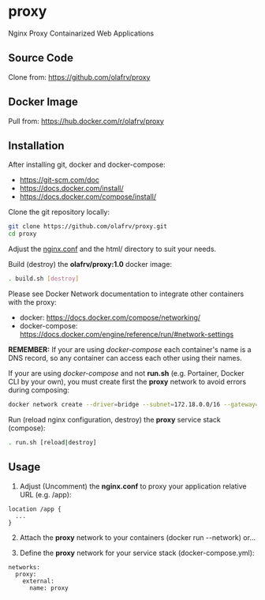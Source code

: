 # proxy
Nginx Proxy Containarized Web Applications

## Source Code

Clone from: https://github.com/olafrv/proxy

## Docker Image

Pull from: https://hub.docker.com/r/olafrv/proxy

## Installation

After installing git, docker and docker-compose:

* https://git-scm.com/doc
* https://docs.docker.com/install/
* https://docs.docker.com/compose/install/

Clone the git repository locally:

```bash
git clone https://github.com/olafrv/proxy.git
cd proxy
```
Adjust the [nginx.conf](https://docs.docker.com/samples/library/nginx/) 
and the html/ directory to suit your needs.

Build (destroy) the **olafrv/proxy:1.0** docker image:

```bash
. build.sh [destroy]
```

Please see Docker Network documentation to integrate other containers with the proxy:

* docker: https://docs.docker.com/compose/networking/
* docker-compose: https://docs.docker.com/engine/reference/run/#network-settings


**REMEMBER:** If your are using *docker-compose* each container's name is a DNS record, 
so any container can access each other using their names.

If your are using *docker-compose* and not **run.sh** (e.g. Portainer, Docker CLI by your own),
you must create first the **proxy** network to avoid errors during composing:

```bash
docker network create --driver=bridge --subnet=172.18.0.0/16 --gateway=172.18.0.1 proxy
```

Run (reload nginx configuration, destroy) the **proxy** service stack (compose):

```bash
. run.sh [reload|destroy]
```

## Usage

1. Adjust (Uncomment) the **nginx.conf** to proxy your application relative URL (e.g. /app):

```
location /app {
  ...
}
```

2. Attach the **proxy** network to your containers (docker run --network) or...

3. Define the **proxy** network for your service stack (docker-compose.yml):

```
networks:
  proxy:
    external:
      name: proxy

```

